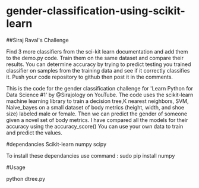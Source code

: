 # gender-classification-using-scikit-learn

##Siraj Raval's Challenge

Find 3 more classifiers from the sci-kit learn documentation and add them to the demo.py code. Train them on the same dataset and compare their results. You can determine accuracy by trying to predict testing you trained classifier on samples from the training data and see if it correctly classifies it. Push your code repository to github then post it in the comments.

This is the code for the gender classification challenge for 'Learn Python for Data Science #1' by @Sirajology on YouTube.
The code uses the scikit-learn machine learning library to train a decision tree,K nearest neighbors, SVM, Naive_bayes on a small dataset of body metrics 
(height, width, and shoe size) labeled male or female. 
Then we can predict the gender of someone given a novel set of body metrics.
I have compared all the models for their accuracy using the accuracy_score()
You can use your own data to train and predict the values.

#dependancies
Scikit-learn 
numpy 
scipy 

To install these dependancies use command : sudo pip install numpy

#Usage

python dtree.py





